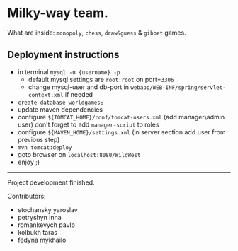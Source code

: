 Milky-way team.
===============

What are inside: `monopoly`, `chess`, `draw&guess` & `gibbet` games.
 
Deployment instructions
-------

* in terminal  `mysql -u {username} -p` 
  * default mysql settings are `root:root` on port=`3306` 
  * change mysql-user and db-port in `webapp/WEB-INF/spring/servlet-context.xml` if needed
* `create database worldgames;`
* update maven dependencies
* configure `${TOMCAT_HOME}/conf/tomcat-users.xml` (add manager\admin user) don't forget to add `manager-script` to roles
* configure `${MAVEN_HOME}/settings.xml` (in server section add user from previous step)
* `mvn tomcat:deploy`
* goto browser on `localhost:8080/WildWest`
* enjoy ;)

------
Project development finished. 

Contributors:
* stochansky yaroslav
* petryshyn inna
* romankevych pavlo
* kolbukh taras
* fedyna mykhailo
